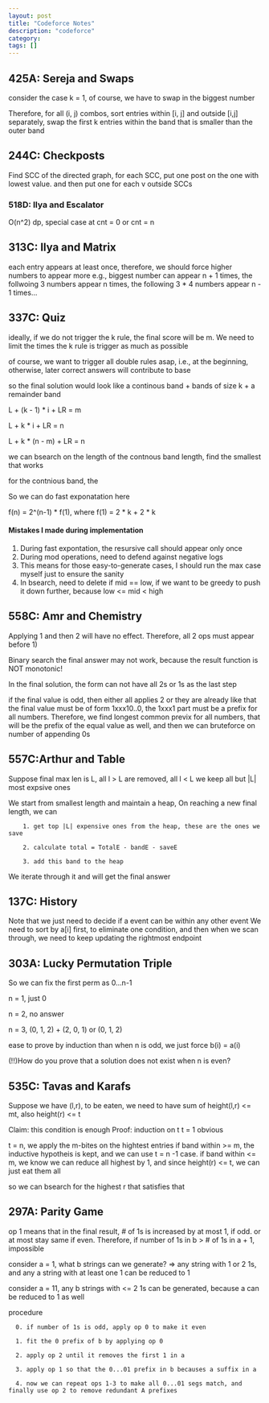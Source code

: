 ```yaml
---
layout: post
title: "Codeforce Notes"
description: "codeforce"
category: 
tags: []
---
```


425A: Sereja and Swaps
--------
consider the case k = 1, of course, we have to swap in the biggest number

Therefore, for all (i, j) combos, sort entries within [i, j] and outside [i,j] separately, swap the first k entries within the band that is
smaller than the outer band


244C: Checkposts
--------
Find SCC of the directed graph, for each SCC, put one post on the one with lowest value. and then put one for each v outside SCCs


### 518D:  Ilya and Escalator
O(n^2) dp, special case at cnt = 0 or cnt = n



313C: Ilya and Matrix
---------
each entry appears at least once, therefore, we should force higher numbers to appear more
e.g., biggest number can appear n + 1 times, the follwoing 3 numbers appear n times, the following 3 * 4 numbers appear n - 1 times... 


337C: Quiz
---------
ideally, if we do not trigger the k rule, the final score will be m. We need to limit the times the k rule is trigger as much as possible

of course, we want to trigger all double rules asap, i.e., at the beginning, otherwise, later correct answers will contribute to base

so the final solution would look like
a continous band + bands of size k + a remainder band

L + (k - 1) * i + LR = m 

L + k * i + LR = n

L + k * (n - m) + LR = n

we can bsearch on the length of the contnous band length, find the smallest that works 

for the contnious band, the 

So we can do fast exponatation here

f(n) = 2^(n-1) * f(1), where f(1) = 2 * k + 2 * k

#### Mistakes I made during implementation

  1. During fast expontation, the resursive call should appear only once
  2. During mod operations, need to defend against negative logs 
  3. This means for those easy-to-generate cases, I should run the max case myself just to ensure the sanity
  4. In bsearch, need to delete if mid == low, if we want to be greedy to push it down further, because low <= mid < high 


558C: Amr and Chemistry
---------------
Applying 1 and then 2 will have no effect. Therefore, all 2 ops must appear before 1)

Binary search the final answer may not work, because the result function is  NOT monotonic!

In the final solution, the form can not have all 2s or 1s as the last step

if the final value is odd, then either all applies 2 or they are already like that
the final value must be of form 1xxx10..0, the 1xxx1 part must be a prefix for all numbers.
Therefore, we find longest common previx for all numbers, that will be the prefix of the equal value as well, and then we can bruteforce on number of appending 0s


557C:Arthur and Table
------------
Suppose final max len is L, all l > L are removed, all l < L we keep all but |L| most expsive ones

We start from smallest length and maintain a heap, On reaching a new final length, we can

```
	1. get top |L| expensive ones from the heap, these are the ones we save
	
	2. calculate total = TotalE - bandE - saveE

	3. add this band to the heap

```

We iterate through it and will get the final answer


137C: History
--------
Note that we just need to decide if a event can be within any other event
We need to sort by a[i] first, to eliminate one condition, and then when we scan through, we need to keep updating the rightmost endpoint


303A: Lucky Permutation Triple
-------
So we can fix the first perm as 0...n-1

n = 1, just 0

n = 2, no answer

n = 3, (0, 1, 2) + (2, 0, 1) or (0, 1, 2)

ease to prove by induction than when n is odd, we just force b(i) = a(i)

(!!)How do you prove that a solution does not exist when n is even?


535C:  Tavas and Karafs
--------
Suppose we have (l,r), to be eaten, we need to have sum of height(l,r) <= mt, also height(r) <= t

Claim: this condition is enough
Proof: induction on t
t = 1 obvious

t = n, we apply the m-bites on the hightest entries
if band within >= m, the inductive hypotheis is kept, and we can use t = n -1 case.
if band within <= m, we know we can reduce all highest by 1, and since height(r) <= t, we can just eat them all

so we can bsearch for the highest r that satisfies that


297A: Parity Game
--------
op 1 means that in the final result, # of 1s is increased by at most 1, if odd. or at most stay same if even. Therefore, if number of 1s in
b > # of 1s in a + 1, impossible

consider a = 1, what b strings can we generate? => any string with 1 or 2  1s, and any a string with at least one 1 can be reduced to 1

consider a = 11, any b strings with <= 2 1s can be generated, because a can be reduced to 1 as well 

procedure

```
  0. if number of 1s is odd, apply op 0 to make it even

  1. fit the 0 prefix of b by applying op 0

  2. apply op 2 until it removes the first 1 in a

  3. apply op 1 so that the 0...01 prefix in b becauses a suffix in a

  4. now we can repeat ops 1-3 to make all 0...01 segs match, and finally use op 2 to remove redundant A prefixes

```
